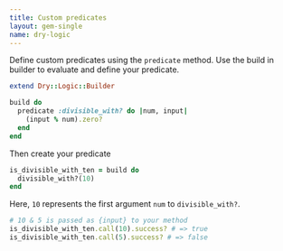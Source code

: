 ```yaml
---
title: Custom predicates
layout: gem-single
name: dry-logic
---
```


Define custom predicates using the `predicate` method. Use the build in builder to evaluate and define your predicate.

``` ruby
extend Dry::Logic::Builder

build do
  predicate :divisible_with? do |num, input|
    (input % num).zero?
  end
end
```

Then create your predicate

``` ruby
is_divisible_with_ten = build do
  divisible_with?(10)
end
```

Here, `10` represents the first argument `num` to `divisible_with?`.

``` ruby
# 10 & 5 is passed as {input} to your method
is_divisible_with_ten.call(10).success? # => true
is_divisible_with_ten.call(5).success? # => false
```
